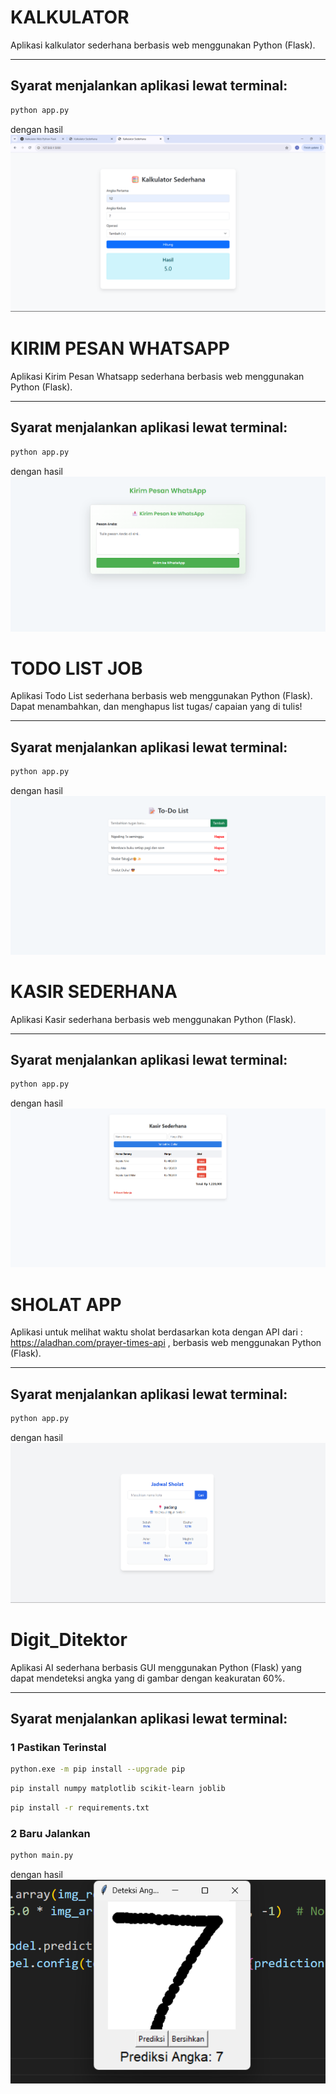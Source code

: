# KALKULATOR

Aplikasi kalkulator sederhana berbasis web menggunakan Python (Flask).

---

## Syarat menjalankan aplikasi lewat terminal:

```bash
python app.py
```
dengan hasil ![Alt Text](Kalkulator/hasilImage/kalkulator.png)

# KIRIM PESAN WHATSAPP

Aplikasi Kirim Pesan Whatsapp sederhana berbasis web menggunakan Python (Flask).

---

## Syarat menjalankan aplikasi lewat terminal:

```bash
python app.py
```
dengan hasil ![Alt Text](KirimPesan/hasilImage/image.png)

# TODO LIST JOB

Aplikasi Todo List sederhana berbasis web menggunakan Python (Flask).
Dapat menambahkan, dan menghapus list tugas/ capaian yang di tulis!

---

## Syarat menjalankan aplikasi lewat terminal:

```bash
python app.py
```
dengan hasil ![Alt Text](Todo_App/hasilImage/image.png)

# KASIR SEDERHANA

Aplikasi Kasir sederhana berbasis web menggunakan Python (Flask).

---

## Syarat menjalankan aplikasi lewat terminal:

```bash
python app.py
```
dengan hasil ![Alt Text](Kasir_Sederhana/hasilImage/image.png)


# SHOLAT APP

Aplikasi untuk melihat waktu sholat berdasarkan kota dengan API dari : https://aladhan.com/prayer-times-api , berbasis web menggunakan Python (Flask).

---

## Syarat menjalankan aplikasi lewat terminal:

```bash
python app.py
```
dengan hasil ![Alt Text](Sholat_app/hasilImage/image.png)

# Digit_Ditektor

Aplikasi AI sederhana berbasis GUI menggunakan Python (Flask) yang dapat mendeteksi angka yang di gambar dengan keakuratan 60%.

---

## Syarat menjalankan aplikasi lewat terminal:
### 1 Pastikan Terinstal
```bash
python.exe -m pip install --upgrade pip
```
```bash
pip install numpy matplotlib scikit-learn joblib
```
```bash
pip install -r requirements.txt
```
### 2 Baru Jalankan
```bash
python main.py
```

dengan hasil ![Alt Text](Digit_Detektor/hasilImage/Digitektor.png)
